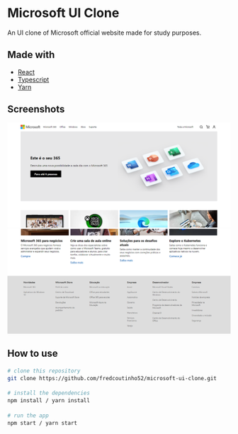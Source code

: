 # Microsoft UI Clone

An UI clone of Microsoft official website made for study purposes.

## Made with

* [React](https://reactjs.org/)
* [Typescript](https://www.typescriptlang.org/)
* [Yarn](https://yarnpkg.com/)

## Screenshots

<center>
<span>
<img src="screenshots/screenshot-1.PNG">
<img src="screenshots/screenshot-2.PNG">
</span>
</center>

## How to use

```bash
# clone this repository
git clone https://github.com/fredcoutinho52/microsoft-ui-clone.git

# install the dependencies
npm install / yarn install

# run the app
npm start / yarn start
```
